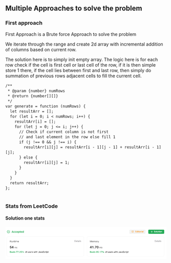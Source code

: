 ## Multiple Approaches to solve the problem

### First approach

First Approach is a Brute force Approach to solve the problem

We iterate through the range and create 2d array with incremental addition of columns
based on current row.

The solution here is to simply init empty array. The logic here is for each
row check if the cell is first cell or last cell of the row, if it is then
simple store 1 there, if the cell lies between first and last row, then simply
do summation of previous rows adjacent cells to fill the current cell.

```
/**
 * @param {number} numRows
 * @return {number[][]}
 */
var generate = function (numRows) {
  let resultArr = [];
  for (let i = 0; i < numRows; i++) {
    resultArr[i] = [];
    for (let j = 0; j <= i; j++) {
      // Check if current column is not first
      // and last element in the row else fill 1
      if (j !== 0 && j !== i) {
        resultArr[i][j] = resultArr[i - 1][j - 1] + resultArr[i - 1][j];
      } else {
        resultArr[i][j] = 1;
      }
    }
  }
  return resultArr;
};


```

### Stats from LeetCode

#### Solution one stats

![Alt text](sol1.png)
